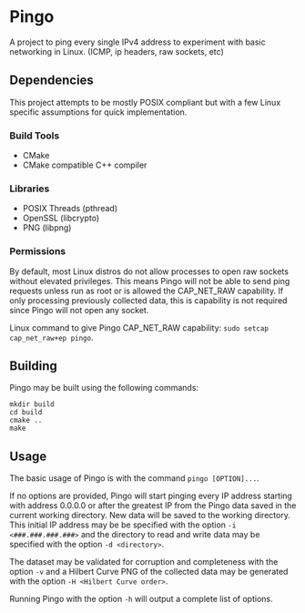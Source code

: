 # Pingo
A project to ping every single IPv4 address to experiment with basic networking in Linux. (ICMP, ip headers, raw sockets, etc)

## Dependencies
This project attempts to be mostly POSIX compliant but with a few Linux specific assumptions for quick implementation.
### Build Tools
- CMake
- CMake compatible C++ compiler
### Libraries
- POSIX Threads (pthread)
- OpenSSL (libcrypto)
- PNG (libpng)
### Permissions
By default, most Linux distros do not allow processes to open raw sockets without elevated privileges.  This means Pingo will not be able to send ping requests unless run as root or is allowed the CAP_NET_RAW capability.  If only processing previously collected data, this is capability is not required since Pingo will not open any socket.

Linux command to give Pingo CAP_NET_RAW capability: `sudo setcap cap_net_raw+ep pingo`.

## Building
Pingo may be built using the following commands:
```
mkdir build
cd build
cmake ..
make
```

## Usage
The basic usage of Pingo is with the command `pingo [OPTION]...`.  

If no options are provided, Pingo will start pinging every IP address starting with address 0.0.0.0 or after the greatest IP from the Pingo data saved in the current working directory.  New data will be saved to the working directory.  This initial IP address may be be specified with the option `-i <###.###.###.###>` and the directory to read and write data may be specified with the option `-d <directory>`.  

The dataset may be validated for corruption and completeness with the option `-v` and a Hilbert Curve PNG of the collected data may be generated with the option `-H <Hilbert Curve order>`.  

Running Pingo with the option `-h` will output a complete list of options.